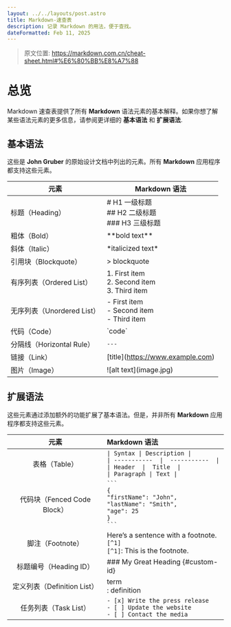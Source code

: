 ```yaml
---
layout: ../../layouts/post.astro
title: Markdown-速查表
description: 记录 Markdown 的用法，便于查找。
dateFormatted: Feb 11, 2025
---
```


> 原文位置: <https://markdown.com.cn/cheat-sheet.html#%E6%80%BB%E8%A7%88>

# 总览

Markdown 速查表提供了所有 **Markdown**
语法元素的基本解释。如果你想了解某些语法元素的更多信息，请参阅更详细的
**基本语法** 和 **扩展语法**.

## 基本语法

这些是 **John Gruber** 的原始设计文档中列出的元素。所有 **Markdown**
应用程序都支持这些元素。

| 元素 | Markdown 语法 |
|----|----|
| 标题（Heading） | \# H1 一级标题<br> \## H2 二级标题<br> \### H3 三级标题 |
| 粗体（Bold） | \*\*bold text\*\* |
| 斜体（Italic） | \*italicized text\* |
| 引用块（Blockquote） | \> blockquote |
| 有序列表（Ordered List） | 1\. First item<br> 2. Second item<br> 3. Third item |
| 无序列表（Unordered List） | \- First item<br> - Second item<br> - Third item |
| 代码（Code） | \`code\` |
| 分隔线（Horizontal Rule） | `---` |
| 链接（Link） | \[title\](<https://www.example.com>) |
| 图片（Image） | \![alt text\](image.jpg) |

## 扩展语法

这些元素通过添加额外的功能扩展了基本语法。但是，并非所有 **Markdown**
应用程序都支持这些元素。

| 元素 | Markdown 语法 |
|:--:|:---|
| 表格（Table） | `\| Syntax \| Description \|`<br>`\| -----------  \|  -----------  \|`<br>`\| Header  \|  Title  \|`<br>`\| Paragraph \| Text \|` |
| 代码块（Fenced Code Block） | ```` ``` ````<br>`{`<br>`"firstName": "John",`<br>`"lastName": "Smith",`<br/>`"age": 25`<br>`}`<br>```` ``` ```` |
| 脚注（Footnote） | Here’s a sentence with a footnote. `[^1]`<br/>`[^1]`: This is the footnote. |
| 标题编号（Heading ID） | \### My Great Heading {#custom-id} |
| 定义列表（Definition List） | term<br/>: definition |
| 任务列表（Task List）| `- [x] Write the press release`<br/>`- [ ] Update the website`<br/>`- [ ] Contact the media` |
